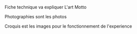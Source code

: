 Fiche technique va expliquer L'art Motto

Photographies sont les photos

Croquis est les images pour le fonctionnement de l'experience
